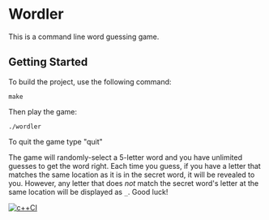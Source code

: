# Wordler

This is a command line word guessing game.

## Getting Started

To build the project, use the following command:

```
make
```

Then play the game:

```
./wordler
```

To quit the game type "quit"

The game will randomly-select a 5-letter word and you have unlimited guesses to get the word right. Each time you guess, if you have a letter that matches the same location as it is in the secret word, it will be revealed to you. However, any letter that does *not* match the secret word's letter at the same location will be displayed as `_`. Good luck!

[![c++CI](https://github.com/jvi1/Wordler/actions/workflows/main.yml/badge.svg)](https://github.com/jvi1/Wordler/actions/workflows/main.yml)
